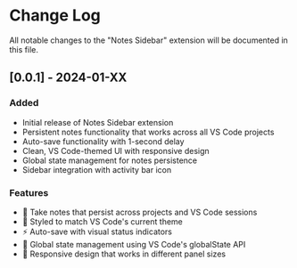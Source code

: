 # Change Log

All notable changes to the "Notes Sidebar" extension will be documented in this file.

## [0.0.1] - 2024-01-XX

### Added

- Initial release of Notes Sidebar extension
- Persistent notes functionality that works across all VS Code projects
- Auto-save functionality with 1-second delay
- Clean, VS Code-themed UI with responsive design
- Global state management for notes persistence
- Sidebar integration with activity bar icon

### Features

- 📝 Take notes that persist across projects and VS Code sessions
- 🎨 Styled to match VS Code's current theme
- ⚡ Auto-save with visual status indicators
- 🔄 Global state management using VS Code's globalState API
- 📱 Responsive design that works in different panel sizes
